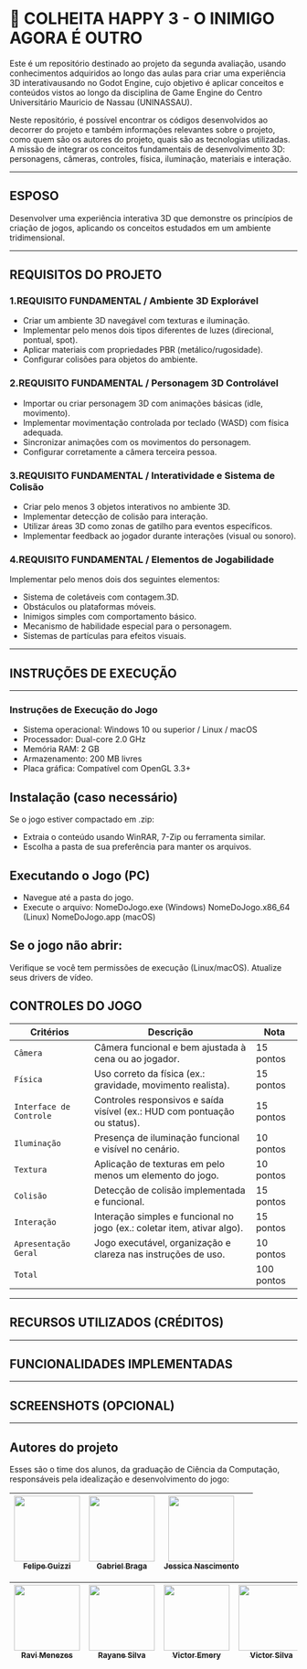 # 🔎 COLHEITA HAPPY 3 - O INIMIGO AGORA É OUTRO

Este é um repositório destinado ao projeto da segunda avaliação, usando conhecimentos adquiridos ao longo das aulas para criar uma experiência 3D interativausando no Godot Engine, cujo objetivo é aplicar conceitos e conteúdos vistos ao longo da disciplina de Game Engine do Centro Universitário Mauricio de Nassau (UNINASSAU).

Neste repositório, é possível encontrar os códigos desenvolvidos ao decorrer do projeto e também informações relevantes sobre o projeto, como quem são os autores do projeto, quais são as tecnologias utilizadas.
A missão de integrar os conceitos fundamentais de desenvolvimento 3D: personagens, câmeras, controles, física, iluminação, materiais e interação.

------

## ESPOSO

Desenvolver uma experiência interativa 3D que demonstre os princípios de criação de jogos, aplicando os conceitos estudados em um ambiente tridimensional.

------

## REQUISITOS DO PROJETO

### 1.REQUISITO FUNDAMENTAL / Ambiente 3D Explorável

- Criar um ambiente 3D navegável com texturas e iluminação.
- Implementar pelo menos dois tipos diferentes de luzes (direcional, pontual, spot).
- Aplicar materiais com propriedades PBR (metálico/rugosidade).
- Configurar colisões para objetos do ambiente.

### 2.REQUISITO FUNDAMENTAL / Personagem 3D Controlável

- Importar ou criar personagem 3D com animações básicas (idle, movimento).
- Implementar movimentação controlada por teclado (WASD) com física adequada.
- Sincronizar animações com os movimentos do personagem.
- Configurar corretamente a câmera terceira pessoa.

### 3.REQUISITO FUNDAMENTAL / Interatividade e Sistema de Colisão

- Criar pelo menos 3 objetos interativos no ambiente 3D.
- Implementar detecção de colisão para interação.
- Utilizar áreas 3D como zonas de gatilho para eventos específicos.
- Implementar feedback ao jogador durante interações (visual ou sonoro).

### 4.REQUISITO FUNDAMENTAL / Elementos de Jogabilidade
Implementar pelo menos dois dos seguintes elementos:
- Sistema de coletáveis com contagem.3D.
- Obstáculos ou plataformas móveis.
- Inimigos simples com comportamento básico.
- Mecanismo de habilidade especial para o personagem.
- Sistemas de partículas para efeitos visuais.
  
------
##  INSTRUÇÕES DE EXECUÇÃO
------
### Instruções de Execução do Jogo
- Sistema operacional: Windows 10 ou superior / Linux / macOS
- Processador: Dual-core 2.0 GHz
- Memória RAM: 2 GB
- Armazenamento: 200 MB livres
- Placa gráfica: Compatível com OpenGL 3.3+

 ## Instalação (caso necessário)
Se o jogo estiver compactado em .zip:
- Extraia o conteúdo usando WinRAR, 7-Zip ou ferramenta similar.
- Escolha a pasta de sua preferência para manter os arquivos.

## Executando o Jogo (PC)
- Navegue até a pasta do jogo.
- Execute o arquivo:
NomeDoJogo.exe (Windows)
NomeDoJogo.x86_64 (Linux)
NomeDoJogo.app (macOS)

## Se o jogo não abrir:

Verifique se você tem permissões de execução (Linux/macOS).
Atualize seus drivers de vídeo.

##  CONTROLES DO JOGO

| Critérios | Descrição | Nota 
| --- | --- | --- |
| `Câmera` | Câmera funcional e bem ajustada à cena ou ao jogador. | 15 pontos |
| `Física` | Uso correto da física (ex.: gravidade, movimento realista).| 15 pontos |
| `Interface de Controle` | Controles responsivos e saída visível (ex.: HUD com pontuação ou status). | 15 pontos |
| `Iluminação` | Presença de iluminação funcional e visível no cenário. | 10 pontos |
| `Textura` | Aplicação de texturas em pelo menos um elemento do jogo. | 10 pontos |
| `Colisão` | Detecção de colisão implementada e funcional. | 15 pontos |
| `Interação` | Interação simples e funcional no jogo (ex.: coletar item, ativar algo). | 15 pontos |
| `Apresentação Geral` | Jogo executável, organização e clareza nas instruções de uso. | 10 pontos |
| `Total` |       | 100 pontos |


------

##  RECURSOS UTILIZADOS (CRÉDITOS)

------
##  FUNCIONALIDADES IMPLEMENTADAS

------

##  SCREENSHOTS (OPCIONAL)

------

## Autores do projeto 


Esses são o time dos alunos, da graduação de Ciência da Computação, responsáveis pela idealização e desenvolvimento do jogo:

| [<img src="https://avatars.githubusercontent.com/u/163336809?v=4" width=115><br><sub>Felipe Guizzi</sub>](https://github.com/felipeguizzi) | [<img src="https://avatars.githubusercontent.com/u/142040746?v=4" width=115><br><sub>Gabriel Braga</sub>](https://github.com/GABRIELBRAGA03) | [<img src="https://avatars.githubusercontent.com/u/81262430?v=4" width=115><br><sub>Jessica Nascimento</sub>](https://github.com/jessnascimento) | |
|:------------------------------------------------------------------------------------------------------------------------------------------------------:|:-------------------------------------------------------------------------------------------------------------------------------------------------:|:--------------------------------------------------------------------------------------------------------------------------------------------------------:|:-------------------------------------------------------------------------------------------------------------------------------------:|

| [<img src="https://avatars.githubusercontent.com/u/48925043?v=4" width=115><br><sub>Ravi Menezes</sub>](https://github.com/ravilock) | [<img src="https://avatars.githubusercontent.com/u/143339137?v=4" width=115><br><sub>Rayane Silva</sub>](https://github.com/RayaneBonheur) | [<img src="https://avatars.githubusercontent.com/u/142442730?v=4" width=115><br><sub>Victor Emery</sub>](https://github.com/VictorEmery) | [<img src="https://avatars.githubusercontent.com/u/143004314?v=4" width=115><br><sub>Victor Silva</sub>](https://github.com/svictoro) |
|:-------------------------------------------------------------------------------------------------------------------------------------:|:------------------------------------------------------------------------------------------------------------------------------------------------:|:--------------------------------------------------------------------------------------------------------------------------------------------------------:|:-----------------------------------------------------------------------------------------------------------------------------------------:|



